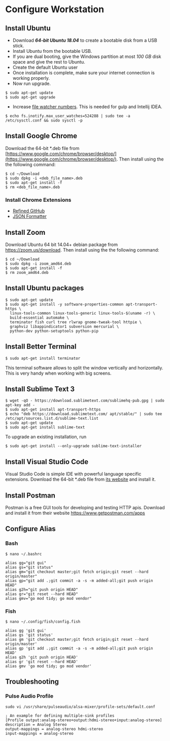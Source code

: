 # Configure Workstation

## Install Ubuntu

*  Download **_64-bit Ubuntu 18.04_** to create a bootable disk from a USB stick.
*  Install Ubuntu from the bootable USB.
*  If you are dual booting, give the Windows partition at most _100 GB_ disk space and give the rest to Ubuntu.
*  Create the default Ubuntu user 
*  Once installation is complete, make sure your internet connection is working properly.
*  Now run upgrade.

```console
$ sudo apt-get update
$ sudo apt-get upgrade
```

* Increase [file watcher numbers](https://github.com/gulpjs/gulp/issues/217). This is needed for gulp and Intellij IDEA.

```
$ echo fs.inotify.max_user_watches=524288 | sudo tee -a /etc/sysctl.conf && sudo sysctl -p
```

## Install Google Chrome

Download the 64-bit *.deb file from [https://www.google.com/chrome/browser/desktop/](https://www.google.com/chrome/browser/desktop/). Then install using the the following command:

```console
$ cd ~/Download
$ sudo dpkg -i <deb_file_name>.deb
$ sudo apt-get install -f
$ rm <deb_file_name>.deb
```

### Install Chrome Extensions
- [Refined GitHub](https://chrome.google.com/webstore/detail/refined-github/hlepfoohegkhhmjieoechaddaejaokhf?hl=en)
- [JSON Formatter](https://chrome.google.com/webstore/detail/json-formatter/bcjindcccaagfpapjjmafapmmgkkhgoa?hl=en)

## Install Zoom

Download Ubuntu 64 bit 14.04+ debian package from https://zoom.us/download. Then install using the the following command:

```console
$ cd ~/Download
$ sudo dpkg -i zoom_amd64.deb
$ sudo apt-get install -f
$ rm zoom_amd64.deb
```

## Install Ubuntu packages

```console
$ sudo apt-get update
$ sudo apt-get install -y software-properties-common apt-transport-https \
  linux-tools-common linux-tools-generic linux-tools-$(uname -r) \
  build-essential automake \
  terminator fish curl tree rlwrap gnome-tweak-tool httpie \
  graphviz libappindicator1 subversion mercurial \
  python-dev python-setuptools python-pip
```

## Install Better Terminal

```console
$ sudo apt-get install terminator
```

This terminal software allows to split the window vertically and horizontally. This is very handy when working with big screens.

## Install Sublime Text 3

```console
$ wget -qO - https://download.sublimetext.com/sublimehq-pub.gpg | sudo apt-key add -
$ sudo apt-get install apt-transport-https
$ echo "deb https://download.sublimetext.com/ apt/stable/" | sudo tee /etc/apt/sources.list.d/sublime-text.list
$ sudo apt-get update
$ sudo apt-get install sublime-text
```

To upgrade an existing installation, run

```console
$ sudo apt-get install --only-upgrade sublime-text-installer
```

## Install Visual Studio Code

Visual Studio Code is simple IDE with powerful language specific extensions. 
Download the 64-bit *.deb file from [its website](https://code.visualstudio.com/download) and install it.

## Install Postman

Postman is a free GUI tools for developing and testing HTTP apis. Download and install it from their website https://www.getpostman.com/apps

## Configure Alias

### Bash

```
$ nano ~/.bashrc

alias gg="git gui"
alias gs="git status"
alias gm="git checkout master;git fetch origin;git reset --hard origin/master"
alias gp="git add .;git commit -a -s -m added-all;git push origin HEAD"
alias g2h="git push origin HEAD"
alias gr="git reset --hard HEAD"
alias gmv="go mod tidy; go mod vendor"
```

### Fish

```
$ nano ~/.config/fish/config.fish

alias gg 'git gui'
alias gs 'git status'
alias gm 'git checkout master;git fetch origin;git reset --hard origin/master'
alias gp 'git add .;git commit -a -s -m added-all;git push origin HEAD'
alias g2h 'git push origin HEAD'
alias gr 'git reset --hard HEAD'
alias gmv 'go mod tidy; go mod vendor'
```

## Troubleshooting

### Pulse Audio Profile

`sudo vi /usr/share/pulseaudio/alsa-mixer/profile-sets/default.conf`

```
; An example for defining multiple-sink profiles
[Profile output:analog-stereo+output:hdmi-stereo+input:analog-stereo]
description = Analog Stereo
output-mappings = analog-stereo hdmi-stereo
input-mappings = analog-stereo
```
